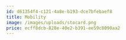 ```yaml
---
id: d61354f4-c121-4a8e-b193-dce7bfebaef8
title: Mobility
image: /images/uploads/stocard.png
price: ecff8dcb-828e-40e2-b391-ee59c8090aa2
---
```


